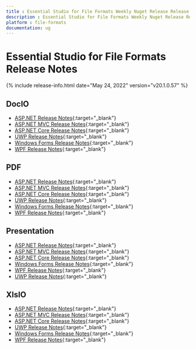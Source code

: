 ```yaml
---
title : Essential Studio for File Formats Weekly Nuget Release Release Notes  
description : Essential Studio for File Formats Weekly Nuget Release Release Notes  
platform : file-formats
documentation: ug
---
```


# Essential Studio for File Formats  Release Notes  

{% include release-info.html date="May 24, 2022" version="v20.1.0.57" %} 

## DocIO

* [ASP.NET Release Notes](/aspnet/release-notes/v20.1.0.57#docio){:target="_blank"}
* [ASP.NET MVC Release Notes](/aspnetmvc/release-notes/v20.1.0.57#docio){:target="_blank"}
* [ASP.NET Core Release Notes](/aspnet-core/release-notes/v20.1.0.57#docio){:target="_blank"}
* [UWP Release Notes](/uwp/release-notes/v20.1.0.57#docio){:target="_blank"}
* [Windows Forms Release Notes](/windowsforms/release-notes/v20.1.0.57#docio){:target="_blank"}
* [WPF Release Notes](/wpf/release-notes/v20.1.0.57#docio){:target="_blank"}


## PDF

* [ASP.NET Release Notes](/aspnet/release-notes/v20.1.0.57#pdf){:target="_blank"}
* [ASP.NET MVC Release Notes](/aspnetmvc/release-notes/v20.1.0.57#pdf){:target="_blank"}
* [ASP.NET Core Release Notes](/aspnet-core/release-notes/v20.1.0.57#pdf){:target="_blank"}
* [UWP Release Notes](/uwp/release-notes/v20.1.0.57#pdf){:target="_blank"}
* [Windows Forms Release Notes](/windowsforms/release-notes/v20.1.0.57#pdf){:target="_blank"}
* [WPF Release Notes](/wpf/release-notes/v20.1.0.57#pdf){:target="_blank"}


## Presentation

* [ASP.NET Release Notes](/aspnet/release-notes/v20.1.0.57#presentation){:target="_blank"}
* [ASP.NET MVC Release Notes](/aspnetmvc/release-notes/v20.1.0.57#presentation){:target="_blank"}
* [ASP.NET Core Release Notes](/aspnet-core/release-notes/v20.1.0.57#presentation){:target="_blank"}
* [Windows Forms Release Notes](/windowsforms/release-notes/v20.1.0.57#presentation){:target="_blank"}
* [WPF Release Notes](/wpf/release-notes/v20.1.0.57#presentation){:target="_blank"}
* [UWP Release Notes](/uwp/release-notes/v20.1.0.57#presentation){:target="_blank"}


## XlsIO

* [ASP.NET Release Notes](/aspnet/release-notes/v20.1.0.57#xlsio){:target="_blank"}
* [ASP.NET MVC Release Notes](/aspnetmvc/release-notes/v20.1.0.57#xlsio){:target="_blank"}
* [ASP.NET Core Release Notes](/aspnet-core/release-notes/v20.1.0.57#xlsio){:target="_blank"}
* [UWP Release Notes](/uwp/release-notes/v20.1.0.57#xlsio){:target="_blank"}
* [Windows Forms Release Notes](/windowsforms/release-notes/v20.1.0.57#xlsio){:target="_blank"}
* [WPF Release Notes](/wpf/release-notes/v20.1.0.57#xlsio){:target="_blank"}
